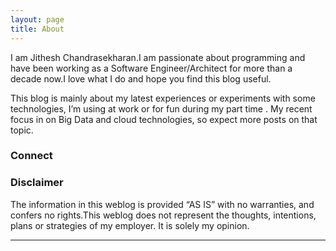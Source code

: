 ```yaml
---
layout: page
title: About
---
```


<!--<div class="imgHolder">
    <img src="/images/header_image.jpg" class ="img-responsive"/>
    <span>Here's the overlay text</span>
</div>-->

I am Jithesh Chandrasekharan.I am passionate about programming and have been working as a Software Engineer/Architect for more than a decade now.I love what I do and hope you find this blog useful.  

This blog is mainly about my latest experiences or experiments with some technologies, I’m using at work or for fun during my part time . My recent focus in on Big Data and cloud technologies, so expect more posts on that topic. 

<!--My favorite form of communication is Twitter, where you'll find me ranting 140 characters at a time at <span><a href="https://twitter.com/gitjit"><i class="fa fa-twitter"></i></a></span>.

Resume : <span><a href="#"><i class="fa fa-linkedin"></i></a></span>  -->

### Connect 

<div style="text-align: center">
  
 <span style="margin-right:5px; "><a href="mailto:jitheshc@gmail.com?subject=Mail from Data-Tricks.com contact"><i class="fa fa-envelope fa share-button" style="font-size:36px;"></i></a></span>
 <span style="margin-right:5px; "><a href="https://twitter.com/gitjit" target="_blank"><i class="fa fa-twitter" style="font-size:36px;"></i></a></span> <span style="margin-right:5px"><a href="#" target="_blank"><i class="fa fa-linkedin" style="font-size:36px;"></i></a></span >  <span style="margin-right:5px" ><a href="#" target="_blank"><i class="fa fa-github" style="font-size:36px;"></i></a></span> 
</div>


### Disclaimer  

The information in this weblog is provided “AS IS” with no warranties, and confers no rights.This weblog does not represent the thoughts, intentions, plans or strategies of my employer. It is solely my opinion.


<hr class="style-eight">

<!--Feel free to challenge me, disagree with me, or tell me I’m completely nuts in the comments section of each blog entry, but I reserve the right to delete any comment for any reason whatsoever (abusive, profane, rude, or anonymous comments) – so keep it polite, please.-->





 